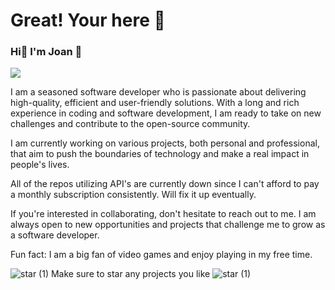 # Great! Your here 🎉
### Hi👋 I'm Joan 🧸 

![](https://komarev.com/ghpvc/?username=kooya3&color=green&style=for-the-badge)


I am a seasoned software developer who is passionate about delivering high-quality, efficient and user-friendly solutions. With a long and rich experience in coding and software development, I am ready to take on new challenges and contribute to the open-source community.

I am currently working on various projects, both personal and professional, that aim to push the boundaries of technology and make a real impact in people's lives.
 
All of the repos utilizing API's are currently down since I can't afford to pay a monthly subscription consistently. Will fix it up eventually.

If you're interested in collaborating, don't hesitate to reach out to me. I am always open to new opportunities and projects that challenge me to grow as a software developer.

Fun fact: I am a big fan of video games and enjoy playing in my free time.



 ![star (1)](https://user-images.githubusercontent.com/84116117/222882267-2d4806e0-793b-49c8-8f1b-2e99aa1c62b8.png) Make sure to star any projects you like ![star (1)](https://user-images.githubusercontent.com/84116117/222882252-e492996e-244f-4b98-b001-77581ebd8f8a.png)

